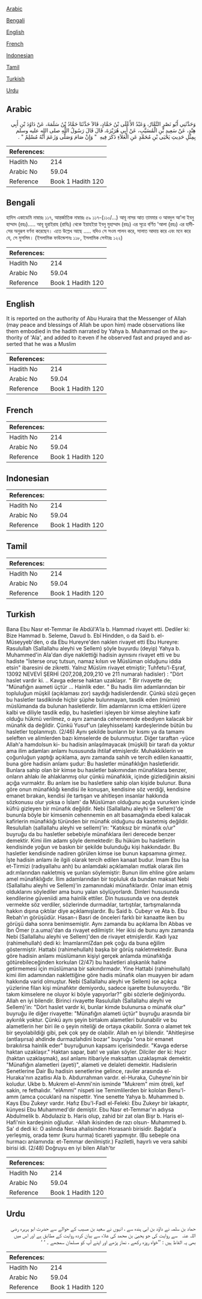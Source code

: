 [Arabic](#arabic)

[Bengali](#bengali)

[English](#english)

[French](#french)

[Indonesian](#indonesian)

[Tamil](#tamil)

[Turkish](#turkish)

[Urdu](#urdu)

## Arabic


<div dir="rtl" lang="ar" style={{fontSize:'larger',backgroundColor:'#f8f9fa',padding:20}}>
وَحَدَّثَنِي أَبُو نَصْرٍ التَّمَّارُ، وَعَبْدُ الأَعْلَى بْنُ حَمَّادٍ، قَالاَ حَدَّثَنَا حَمَّادُ بْنُ سَلَمَةَ، عَنْ دَاوُدَ بْنِ أَبِي هِنْدٍ، عَنْ سَعِيدِ بْنِ الْمُسَيَّبِ، عَنْ أَبِي هُرَيْرَةَ، قَالَ قَالَ رَسُولُ اللَّهِ صلى الله عليه وسلم بِمِثْلِ حَدِيثِ يَحْيَى بْنِ مُحَمَّدٍ عَنِ الْعَلاَءِ ذَكَرَ فِيهِ ‏ "‏ وَإِنْ صَامَ وَصَلَّى وَزَعَمَ أَنَّهُ مُسْلِمٌ ‏"‏ ‏.‏
</div>
<div style={{backgroundColor:'#f8f9fa',padding:20, marginBottom: 10}}><table> <thead> <tr> <th>References:</th> <th></th> </tr> </thead> <tbody><tr><td>Hadith No</td><td>214</td></tr><tr><td>Arabic No</td><td>59.04</td></tr><tr><td>Reference</td><td>Book 1 Hadith 120</td></tr></tbody></table></div>

## Bengali


<div dir="ltr" lang="bn" style={{fontSize:'larger',backgroundColor:'#f8f9fa',padding:20}}>
হাদিস একাডেমি নাম্বারঃ ১১৭, আন্তর্জাতিক নাম্বারঃ ৫৯ ১১৭-(১১০/...) আবূ নাসর আত তামমার ও আবদুল আ'লা ইবনু হাম্মাদ (রহঃ)..... আবূ হুরাইরাহ (রাযিঃ) থেকে ইয়াহইয়া ইবনু মুহাম্মাদ (রহঃ) এর সূত্রে বর্ণিত 'আলা (রহঃ) এর হাদীসের অনুরূপ বর্ণনা করেছেন। এতে উল্লেখ আছে ..... যদিও সে সওম পালন করে, সালাত আদায় করে এবং মনে করে যে, সে মুসলিম। (ইসলামিক ফাউন্ডেশনঃ ১১৮, ইসলামিক সেন্টারঃ ১২২)
</div>
<div style={{backgroundColor:'#f8f9fa',padding:20, marginBottom: 10}}><table> <thead> <tr> <th>References:</th> <th></th> </tr> </thead> <tbody><tr><td>Hadith No</td><td>214</td></tr><tr><td>Arabic No</td><td>59.04</td></tr><tr><td>Reference</td><td>Book 1 Hadith 120</td></tr></tbody></table></div>

## English


<div dir="ltr" lang="en" style={{fontSize:'larger',backgroundColor:'#f8f9fa',padding:20}}>
It is reported on the authority of Abu Huraira that the Messenger of Allah (may peace and blessings of Allah be upon him) made observations like them embodied in the hadith narrated by Yahya b. Muhammad on the authority of 'Ala', and added to it:even if he observed fast and prayed and asserted that he was a Muslim
</div>
<div style={{backgroundColor:'#f8f9fa',padding:20, marginBottom: 10}}><table> <thead> <tr> <th>References:</th> <th></th> </tr> </thead> <tbody><tr><td>Hadith No</td><td>214</td></tr><tr><td>Arabic No</td><td>59.04</td></tr><tr><td>Reference</td><td>Book 1 Hadith 120</td></tr></tbody></table></div>

## French


<div dir="ltr" lang="fr" style={{fontSize:'larger',backgroundColor:'#f8f9fa',padding:20}}>

</div>
<div style={{backgroundColor:'#f8f9fa',padding:20, marginBottom: 10}}><table> <thead> <tr> <th>References:</th> <th></th> </tr> </thead> <tbody><tr><td>Hadith No</td><td>214</td></tr><tr><td>Arabic No</td><td>59.04</td></tr><tr><td>Reference</td><td>Book 1 Hadith 120</td></tr></tbody></table></div>

## Indonesian


<div dir="ltr" lang="id" style={{fontSize:'larger',backgroundColor:'#f8f9fa',padding:20}}>

</div>
<div style={{backgroundColor:'#f8f9fa',padding:20, marginBottom: 10}}><table> <thead> <tr> <th>References:</th> <th></th> </tr> </thead> <tbody><tr><td>Hadith No</td><td>214</td></tr><tr><td>Arabic No</td><td>59.04</td></tr><tr><td>Reference</td><td>Book 1 Hadith 120</td></tr></tbody></table></div>

## Tamil


<div dir="ltr" lang="ta" style={{fontSize:'larger',backgroundColor:'#f8f9fa',padding:20}}>

</div>
<div style={{backgroundColor:'#f8f9fa',padding:20, marginBottom: 10}}><table> <thead> <tr> <th>References:</th> <th></th> </tr> </thead> <tbody><tr><td>Hadith No</td><td>214</td></tr><tr><td>Arabic No</td><td>59.04</td></tr><tr><td>Reference</td><td>Book 1 Hadith 120</td></tr></tbody></table></div>

## Turkish


<div dir="ltr" lang="tr" style={{fontSize:'larger',backgroundColor:'#f8f9fa',padding:20}}>
Bana Ebu Nasr et-Temmar ile Abdül'A'la b. Hammad rivayet etti. Dediler ki: Bize Hammad b. Seleme, Davud b. Ebî Hindden, o da Said b. el-Müseyyeb'den, o da Ebu Hureyre'den naklen rivayet etti Ebu Hureyre: Rasulullah (Sallallahu aleyhi ve Sellem) şöyle buyurdu (deyip) Yahya b. Muhammed'in Ala'dan diye naklettiği hadisin aynısını rivayet etti ve bu hadiste "İsterse oruç tutsun, namaz kılsın ve Müslüman olduğunu iddia etsin" ibaresini de zikretti. Yalnız Müs\im rivayet etmiştir; Tuhfetu'l-Eşraf, 13092 NEVEVİ ŞERHİ (207,208,209,210 ve 211 numaralı hadisler) : "Dört haslet vardır ki. .. Kavga ederse haktan uzaklaşır. " Bir rivayette de; "Münafığın aıameti üçtür ... Hainlik eder. " Bu hadis ilim adamlarından bir topluluğun müşkil (açıklaması zor) saydığı hadislerdendir. Çünkü sözü geçen bu hasletler tasdikinde hiçbir şüphe bulunmayan, tasdik eden (mümin) müslümanda da bulunan hasletlerdir. İlim adamlarının icma ettikleri üzere kalbi ve diliyle tasdik edip, bu hasletleri işleyen bir kimse aleyhine kafir olduğu hükmü verilmez, o aynı zamanda cehennemde ebediyen kalacak bir münafık da değildir. Çünkü Yusuf'un (aleyhisselam) kardeşlerinde bütün bu hasletler toplanmıştı. (2/46) Aynı şekilde bunların bir kısmı ya da tamamı seleften ve alimlerden bazı kimselerde de bulunmuştur. Diğer taraftan -yüce Allah'a hamdolsun ki- bu hadisin anlaşılmayacak (müşkil) bir tarafı da yoktur ama ilim adamları anlamı hususunda ihtilaf etmişlerdir. Muhakkiklerin ve çoğunluğun yaptığı açıklama, aynı zamanda sahih ve tercih edilen kanaattir, buna göre hadisin anlamı şudur: Bu hasletler münafıklığın hasletleridir. Bunlara sahip olan bir kimse bu hasletler bakımından münafıklara benzer, onların ahlakı ile ahlaklanmış olur çünkü münafıklık, içinde gizlediğinin aksini açığa vurmaktır. Bu anlam ise bu hasletlere sahip olan kişide bulunur. Buna göre onun münafıklığı kendisi ile konuşan, kendisine söz verdiği, kendisine emanet bırakan, kendisi ile tartışan ve ahitleşen insanlar hakkında sözkonusu olur yoksa o İslam' da Müslüman olduğunu açığa vururken içinde küfrü gizleyen bir münafık değildir. Nebi (Sallallahu aleyhi ve Sellem)'de bununla böyle bir kimsenin cehennemin en alt basamağında ebedi kalacak kafirlerin münafıklığı türünden bir münafık olduğunu da kastetmiş değildir. Resulullah (saIIallahu aleyhi ve seIIem)'in: "Katıksız bir münafık o/ur" buyruğu da bu hasletler sebebiyle münafıklara ileri derecede benzer demektir. Kimi ilim adamı şöyle demektedir: Bu hüküm bu hasletlerin kendisinde yoğun ve baskın bir şekilde bulunduğu kişi hakkındadır. Bu hasletler kendisinde nadiren görülen kimse ise bunun kapsamına girmez. İşte hadisin anlamı ile ilgili olarak tercih edilen kanaat budur. İmam Ebu İsa et-Tirmizi (radıyaIIahu anh) bu anlamdaki açıklamaları mutlak olarak ilim adr.mlarından nakletmiş ve şunları söylemiştir: Bunun ilim ehline göre anlamı amel münafıklığıdır. İlim adamlarından bir topluluk da bundan maksat Nebi (Sallallahu aleyhi ve Sellem)'in zamanındaki münafıklardır. Onlar iman etmiş olduklarını söylediler ama bunu yalan söylüyorlardı. Dinleri hususunda kendilerine güveniidi ama hainlik ettiler. Din hususunda ve ona destek vermekte söz verdiler, sözlerinde durmadılar, tartıştılar, tartışmalarında hakkın dışına çıktılar diye açıklamışlardır. Bu Said b. Cubeyr ve Ata b. Ebu Rebah'ın görüşüdür. Hasan-ı Basri de önceleri farklı bir kanaatte iken bu görüşü daha sonra benimsemiştir. Aynı zamanda bu açıklama İbn Abbas ve İbn Ömer (r.a.uma)'dan da rivayet edilmiştir. Her ikisi de bunu aynı zamanda Nebi (Sallallahu aleyhi ve Sellem)'den de rivayet etmişlerdir. Kadı lyaz (rahimehullah) dedi ki: İmamlarımlZdan pek çoğu da buna eğilim göstermiştir. Hattabi (rahimehullah) başka bir görüş nakletmektedir. Buna göre hadisin anlamı müslümanın kişiyi gerçek anlamda münafıklığa götürebileceğinden korkulan (2/47) bu hasletleri alışkanlık haline getirmemesi için müslümana bir sakındırmadır. Yine Hattabi (rahimehullah) kimi ilim adamından naklettiğine göre hadis münafık olan muayyen bir adam hakkında varid olmuştur. Nebi (Sallallahu aleyhi ve Sellem) ise açıkça yüzlerine filan kişi münafıktır demiyordu, sadece işarette bulunuyordu. "Bir takım kimselere ne oluyor ki böyle yapıyorlar?" gibi sözlerle değiniyordu. Allah en iyi bilendir. Birinci rivayette Rasulullah (Sallallahu aleyhi ve Sellem)'in: "Dört haslet vardır ki, bunlar kimde bulunursa o münafık olur" buyruğu ile diğer rivayette: "Münafığın alameti üçtür" buyruğu arasında bir aykırılık yoktur. Çünkü aynı şeyin birtakım alametleri bulunabilir ve bu alametlerin her biri ile o şeyin niteliği de ortaya çıkabilir. Sonra o alamet tek bir şeyolabildiği gibi, pek çok şey de olabilir. Allah en iyi bilendir. "Ahitleşirse (antlaşırsa) ahdinde durmazlahdini bozar" buyruğu "ona bir emanet bırakılırsa hainlik eder" buyruğunun kapsamı içerisindedir. "Kavga ederse haktan uzaklaşır." Haktan sapar, batı! ve yalan söyler. Dilciler der ki: Hucr (haktan uzaklaşmak), asıl anlamı itibariyle maksattan uzaklaşmak demektir. "Münafığın alametleri (ayeti)", alameti ve delaleti demektir. Hadislerin Senetlerine Dair Bu hadisin senetlerine gelince, raviler arasında el-Huraka'nın azatlısı Ala b. Abdurrahman vardır. el-Huraka, Cuheyne'nin bir koludur. Ukbe b. Mukrem el-Ammi'nin isminde "Mukrem" mim ötreli, kef sakin, re fethalıdır. "elAmmi" nispeti ise Temimlilerden bir kololan Benu'l-amm (amca çocukları) na nispettir. Yine senette Yahya b. Muhammed b. Kays Ebu Zukeyr vardır. Hafız Ebu'l-Fadl el-Feleki: Ebu Zukeyr bir lakaptır, künyesi Ebu Muhammed'dir demiştir. Ebu Nasr et-Temmar'ın adıysa Abdulmelik b. Abdulaziz b. Haris olup, zahid bir zat olan Bişr b. Haris el-Hafi'nin kardeşinin oğludur. -Allah ikisinden de razı olsun- Muhammed b. Sa' d dedi ki: O aslında Nesa ahalisinden Horasanlı birisidir. Bağdat'a yerleşmiş, orada temr (kuru hurma) ticareti yapmıştır. (Bu sebeple ona hurmacı anlamında: et-Temmar denilmiştir.) Faziletli, hayırlı ve vera sahibi birisi idi. (2/48) Doğruyu en iyi bilen Allah'tır
</div>
<div style={{backgroundColor:'#f8f9fa',padding:20, marginBottom: 10}}><table> <thead> <tr> <th>References:</th> <th></th> </tr> </thead> <tbody><tr><td>Hadith No</td><td>214</td></tr><tr><td>Arabic No</td><td>59.04</td></tr><tr><td>Reference</td><td>Book 1 Hadith 120</td></tr></tbody></table></div>

## Urdu


<div dir="rtl" lang="ur" style={{fontSize:'larger',backgroundColor:'#f8f9fa',padding:20}}>
حماد بن سلمہ نے داؤد بن ابی ہندہ سے ، انہوں نے سعید بن مسیب کے حوالے سے حضرت ابو ہریرہ ‌رضی ‌اللہ ‌عنہ ‌ ‌ سے روایت کی جو یحییٰ بن محمد کی علاء سے بیان کردہ روایت کے مطابق ہے اور اس میں بھی یہ الفاظ ہیں : ’’خواہ روزہ رکھے ، نماز پڑھے اور اپنے آپ کو مسلمان سمجھے ۔ ‘ ‘
</div>
<div style={{backgroundColor:'#f8f9fa',padding:20, marginBottom: 10}}><table> <thead> <tr> <th>References:</th> <th></th> </tr> </thead> <tbody><tr><td>Hadith No</td><td>214</td></tr><tr><td>Arabic No</td><td>59.04</td></tr><tr><td>Reference</td><td>Book 1 Hadith 120</td></tr></tbody></table></div>